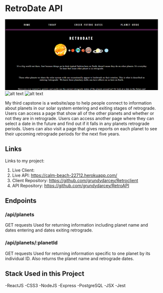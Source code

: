 # RetroDate API

![alt text](/src/Images/home.png?raw=true)
![alt text](https://github.com/grundydarcey/retroclient/blob/src/Images/today.png?raw=true)
![alt text](https://github.com/grundydarcey/retroclient/blob/src/Images/planetguide.png?raw=true)

My third capstone is a website/app to help people connect to information about planets in our solar system entering and exiting stages of retrograde. Users can access a page that show all of the other planets and whether or not they are in retrograde. Users can access another page where they can select a date in the future and find out if it falls in any planets retrograde periods. Users can also visit a page that gives reports on each planet to see their upcoming retrograde periods for the next five years.

## Links

Links to my project:

1. Live Client:
2. Live API: https://calm-beach-22712.herokuapp.com/
3. Client Repository: https://github.com/grundydarcey/Retroclient
4. API Repository: https://github.com/grundydarcey/RetroAPI

## Endpoints

### /api/planets
GET requests
Used for returning information including planet name and dates entering and dates exiting retrograde.

### /api/planets/:planetId
GET requests
Used for returning information specific to one planet by its individual ID. Also returns the planet name and retrograde dates.

## Stack Used in this Project

-ReactJS
-CSS3
-NodeJS
-Express
-PostgreSQL
-JSX
-Jest